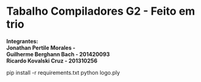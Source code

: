 # Tabalho Compiladores G2 - Feito em trio 
<b> Integrantes: 
  <br>
  Jonathan Pertile Morales - 
  <br>
  Guilherme Berghann Bach - 201420093
  <br>
  Ricardo Kovalski Cruz - 201310256
</b>

pip install -r requirements.txt
python logo.ply
